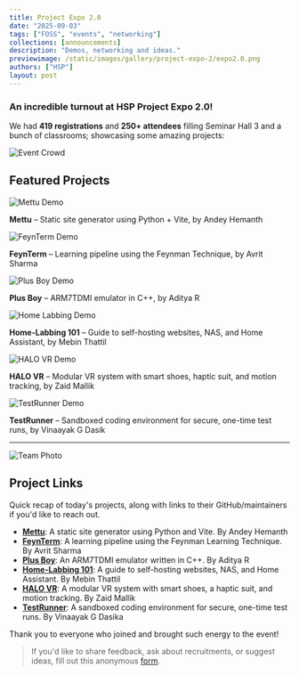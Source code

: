 ```yaml
---
title: Project Expo 2.0
date: "2025-09-03"
tags: ["FOSS", "events", "networking"]
collections: [announcements]
description: "Demos, networking and ideas."
previewimage: /static/images/gallery/project-expo-2/expo2.0.png
authors: ["HSP"]
layout: post
---
```



### An incredible turnout at HSP Project Expo 2.0!

We had **419 registrations** and **250+ attendees** filling Seminar Hall 3 and a bunch of classrooms; showcasing some amazing projects:


![Event Crowd](/static/images/gallery/project-expo-2/main.JPG)

## Featured Projects


![Mettu Demo](/static/images/gallery/project-expo-2/andey.JPG)

**Mettu** – Static site generator using Python + Vite, by Andey Hemanth

![FeynTerm Demo](/static/images/gallery/project-expo-2/avrit.JPG)

**FeynTerm** – Learning pipeline using the Feynman Technique, by Avrit Sharma


![Plus Boy Demo](/static/images/gallery/project-expo-2/adi.JPG)

**Plus Boy** – ARM7TDMI emulator in C++, by Aditya R



![Home Labbing Demo](/static/images/gallery/project-expo-2/mebin.jpg)

**Home-Labbing 101** – Guide to self-hosting websites, NAS, and Home Assistant, by Mebin Thattil


![HALO VR Demo](/static/images/gallery/project-expo-2/zaid.jpg)

**HALO VR** – Modular VR system with smart shoes, haptic suit, and motion tracking, by Zaid Mallik



![TestRunner Demo](/static/images/gallery/project-expo-2/vin.JPG)

**TestRunner** – Sandboxed coding environment for secure, one-time test runs, by Vinaayak G Dasik


---
![Team Photo](/static/images/gallery/project-expo-2/team.JPG)

## Project Links

Quick recap of today's projects, along with links to their GitHub/maintainers if you'd like to reach out.

- **[Mettu](https://github.com/Andy34G7/mettu)**: A static site generator using Python and Vite. By Andey Hemanth
- **[FeynTerm](https://github.com/DukeAvi/FeynTerm)**: A learning pipeline using the Feynman Learning Technique. By Avrit Sharma
- **[Plus Boy](https://github.com/adityatr64/CBA)**: An ARM7TDMI emulator written in C++. By Aditya R
- **[Home-Labbing 101](https://github.com/mebinthattil)**: A guide to self-hosting websites, NAS, and Home Assistant. By Mebin Thattil
- **[HALO VR](https://www.halovr.tech/)**: A modular VR system with smart shoes, a haptic suit, and motion tracking. By Zaid Mallik
- **[TestRunner](https://github.com/Delta18-Git/)**: A sandboxed coding environment for secure, one-time test runs. By Vinaayak G Dasika

Thank you to everyone who joined and brought such energy to the event!

> If you'd like to share feedback, ask about recruitments, or suggest ideas, fill out this anonymous [form](https://forms.gle/5jtW12kRkRSryLJWA).